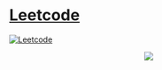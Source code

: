 # [Leetcode](https://leetcode.com/problemset/all/)

[![Leetcode](https://leetcode.com/static/images/LeetCode_Sharing.png)](https://leetcode.com/problemset/all/)
<p align="center">
  <img src="https://leetcode.com/static/images/LeetCode_Sharing.png">
</p>
